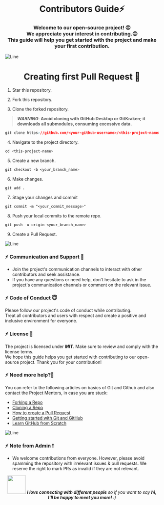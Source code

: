 <h1 align="center">Contributors Guide⚡ </h1>
<h3 align="center">Welcome to our open-source project! 😍<br> We appreciate your interest in contributing.😊 <br>This guide will help you get started with the project and make your first contribution.</h3>

![Line](https://user-images.githubusercontent.com/85225156/171937799-8fc9e255-9889-4642-9c92-6df85fb86e82.gif)

<h1 align="center">Creating first Pull Request 🌟</h1>

1. Star this repository.
2. Fork this repository.

3. Clone the forked repository.

> ***WARNING***: **Avoid cloning with GitHub Desktop or GitKraken; it downloads all submodules, consuming excessive data.**

```css
git clone https://github.com/<your-github-username>/<this-project-name>.git
```

4. Navigate to the project directory.

```py
cd <this-project-name>
```

5. Create a new branch.

```css
git checkout -b <your_branch_name>
```
6. Make changes.

```css
git add .
```

7. Stage your changes and commit

```css
git commit -m "<your_commit_message>"
```

8. Push your local commits to the remote repo.

```css
git push -u origin <your_branch_name>
```

9. Create a Pull Request.



![Line](https://user-images.githubusercontent.com/85225156/171937799-8fc9e255-9889-4642-9c92-6df85fb86e82.gif)


### :zap: Communication and Support 💬
- Join the project's communication channels to interact with other contributors and seek assistance.
- If you have any questions or need help, don't hesitate to ask in the project's communication channels or comment on the relevant issue.

### :zap: Code of Conduct 😇
Please follow our project's code of conduct while contributing.</br>Treat all contributors and users with respect and create a positive and inclusive environment for everyone.

### :zap: License 📄
The project is licensed under ***MIT***. Make sure to review and comply with the license terms.</br>We hope this guide helps you get started with contributing to our open-source project. Thank you for your contribution!

### :zap: Need more help?🤔

You can refer to the following articles on basics of Git and Github and also contact the Project Mentors, in case you are stuck:

- [Forking a Repo](https://help.github.com/en/github/getting-started-with-github/fork-a-repo)
- [Cloning a Repo](https://help.github.com/en/desktop/contributing-to-projects/creating-an-issue-or-pull-request)
- [How to create a Pull Request](https://opensource.com/article/19/7/create-pull-request-github)
- [Getting started with Git and GitHub](https://towardsdatascience.com/getting-started-with-git-and-github-6fcd0f2d4ac6)
- [Learn GitHub from Scratch](https://lab.github.com/githubtraining/introduction-to-github)


![Line](https://user-images.githubusercontent.com/85225156/171937799-8fc9e255-9889-4642-9c92-6df85fb86e82.gif)


### :zap: Note from Admin ❗

- We welcome contributions from everyone. However, please avoid spamming the repository with irrelevant issues & pull requests. We reserve the right to mark PRs as invalid if they are not relevant.

<div align="center">
  <img src="https://media.giphy.com/media/LnQjpWaON8nhr21vNW/giphy.gif" width="60"> <em><b>I love connecting with different people</b> so if you want to say <b>hi, I'll be happy to meet you more!</b> :)</em>
</div>
